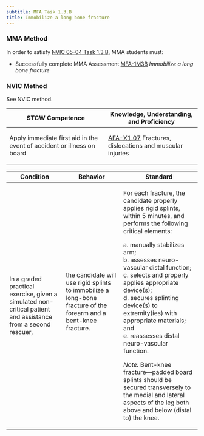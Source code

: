 ```yaml
---
subtitle: MFA Task 1.3.B 
title: Immobilize a long bone fracture
---
```



### MMA Method

In order to satisfy  [NVIC 05-04  Task  1.3.B]({{site.baseurl}}/assets/images/nvic-05-04.pdf), MMA students must:

* Successfully complete MMA Assessment [MFA-1M3B]({{site.baseurl}}/assessments/Common/MFA-1M3B) *Immobilize a long bone fracture*


### NVIC Method

<a onclick="togglevisibility('nvic_methods')" >See NVIC method.</a>

<div id='nvic_methods' class='hide'>

<table>
<thead>
<tr>
<th class='forty'> STCW Competence </th>
<th class='sixty'> Knowledge, Understanding, and Proficiency </th>
</tr>
</thead>




<tbody>
<tr><td markdown='1'>

Apply immediate first aid in the event of accident or illness on board

</td><td markdown='1'>

[AFA-X1.07](../../tables/641.html#AFA-X1.07) Fractures, dislocations and muscular injuries

</td></tr>


</tbody>
</table>


<table>
<thead>
<tr><th class='twenty'>  Condition </th><th class='twenty'> Behavior </th><th  class='sixty'>Standard </th></tr>
</thead>
<tbody >



<tr><td markdown='1'>

In a graded practical exercise, given a simulated non-critical patient and assistance from a second rescuer,

</td><td markdown='1'>

the candidate will use rigid splints to immobilize a long-bone fracture of the forearm and a bent-knee fracture.

<br>

<div class="tooltip">
<span class="tooltiptext">
</span>
</div>


</td><td markdown='1'>

For each fracture, the candidate properly applies rigid splints, within 5 minutes, and performs the following critical elements:

a. manually stabilizes arm;  
b. assesses neuro-vascular distal function;  
c. selects and properly applies appropriate device(s);  
d. secures splinting device(s) to extremity(ies) with appropriate materials; and  
e. reassesses distal neuro-vascular function.

*Note:*  Bent-knee fracture—padded board splints should be secured transversely to the medial and lateral aspects of the leg both above and below (distal to) the knee.

</td></tr>
</tbody>
</table>
</div>
